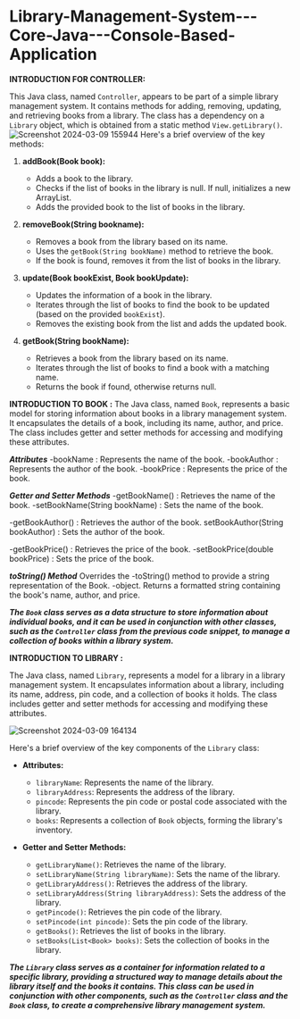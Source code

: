 # Library-Management-System---Core-Java---Console-Based-Application
__INTRODUCTION FOR CONTROLLER:__

This Java class, named `Controller`, appears to be part of a simple library management system. It contains methods for adding, removing, updating, and retrieving books from a library. The class has a dependency on a `Library` object, which is obtained from a static method `View.getLibrary()`.
![Screenshot 2024-03-09 155944](https://github.com/mayankjain02/Library-Management-System---Core-Java---Console-Based-Application/assets/161832255/b2433c7f-80d8-4d18-b41f-e6d139afac3c)
Here's a brief overview of the key methods:

1. **addBook(Book book):**
   - Adds a book to the library.
   - Checks if the list of books in the library is null. If null, initializes a new ArrayList.
   - Adds the provided book to the list of books in the library.

2. **removeBook(String bookname):**
   - Removes a book from the library based on its name.
   - Uses the `getBook(String bookName)` method to retrieve the book.
   - If the book is found, removes it from the list of books in the library.

3. **update(Book bookExist, Book bookUpdate):**
   - Updates the information of a book in the library.
   - Iterates through the list of books to find the book to be updated (based on the provided `bookExist`).
   - Removes the existing book from the list and adds the updated book.

4. **getBook(String bookName):**
   - Retrieves a book from the library based on its name.
   - Iterates through the list of books to find a book with a matching name.
   - Returns the book if found, otherwise returns null.

__INTRODUCTION TO BOOK :__
The Java class, named `Book`, represents a basic model for storing information about books in a library management system. It encapsulates the details of a book, including its name, author, and price. The class includes getter and setter methods for accessing and modifying these attributes.

__*Attributes*__
-bookName
: Represents the name of the book.
-bookAuthor
: Represents the author of the book.
-bookPrice
: Represents the price of the book.

__*Getter and Setter Methods*__
-getBookName()
: Retrieves the name of the book.
-setBookName(String bookName)
: Sets the name of the book.

-getBookAuthor()
: Retrieves the author of the book.
setBookAuthor(String bookAuthor)
: Sets the author of the book.

-getBookPrice()
: Retrieves the price of the book.
-setBookPrice(double bookPrice)
: Sets the price of the book.

__*toString() Method*__
Overrides the
-toString() method to provide a string representation of the Book.
-object.
Returns a formatted string containing the book's name, author, and price.

__*The `Book` class serves as a data structure to store information about individual books, and it can be used in conjunction with other classes, such as the `Controller` class from the previous code snippet, to manage a collection of books within a library system.*__

__INTRODUCTION TO LIBRARY :__

The Java class, named `Library`, represents a model for a library in a library management system. It encapsulates information about a library, including its name, address, pin code, and a collection of books it holds. The class includes getter and setter methods for accessing and modifying these attributes.

![Screenshot 2024-03-09 164134](https://github.com/mayankjain02/Library-Management-System---Core-Java---Console-Based-Application/assets/161832255/f76a5af5-4f46-43f5-8ac2-a93d5701ddb2)

Here's a brief overview of the key components of the `Library` class:

- **Attributes:**
  - `libraryName`: Represents the name of the library.
  - `libraryAddress`: Represents the address of the library.
  - `pincode`: Represents the pin code or postal code associated with the library.
  - `books`: Represents a collection of `Book` objects, forming the library's inventory.

- **Getter and Setter Methods:**
  - `getLibraryName()`: Retrieves the name of the library.
  - `setLibraryName(String libraryName)`: Sets the name of the library.
  - `getLibraryAddress()`: Retrieves the address of the library.
  - `setLibraryAddress(String libraryAddress)`: Sets the address of the library.
  - `getPincode()`: Retrieves the pin code of the library.
  - `setPincode(int pincode)`: Sets the pin code of the library.
  - `getBooks()`: Retrieves the list of books in the library.
  - `setBooks(List<Book> books)`: Sets the collection of books in the library.

__*The `Library` class serves as a container for information related to a specific library, providing a structured way to manage details about the library itself and the books it contains. This class can be used in conjunction with other components, such as the `Controller` class and the `Book` class, to create a comprehensive library management system.*__
